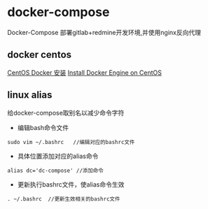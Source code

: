 # docker-compose
Docker-Compose 部署gitlab+redmine开发环境,并使用nginx反向代理

## docker centos
[CentOS Docker 安装](https://www.runoob.com/docker/centos-docker-install.html)
[Install Docker Engine on CentOS](https://docs.docker.com/engine/install/centos/)

## linux alias
给docker-compose取别名以减少命令字符
* 编辑bash命令文件
```
sudo vim ~/.bashrc   //编辑对应的bashrc文件
```
* 具体位置添加对应的alias命令
```
alias dc='dc-compose' //添加命令
```
* 更新执行bashrc文件，使alias命令生效
```
. ~/.bashrc  //更新生效相关的bashrc文件
```
